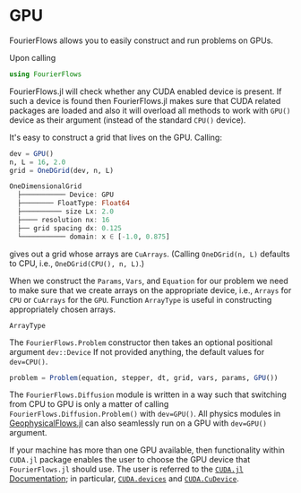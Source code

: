 # GPU

FourierFlows allows you to easily construct and run problems on GPUs.

Upon calling

```julia
using FourierFlows
```

FourierFlows.jl will check whether any CUDA enabled device is present. If such a device is 
found then FourierFlows.jl makes sure that CUDA related packages are loaded and also it will 
overload all methods to work with `GPU()` device as their argument (instead of the standard 
`CPU()` device).

It's easy to construct a grid that lives on the GPU. Calling:

```julia
dev = GPU()
n, L = 16, 2.0
grid = OneDGrid(dev, n, L)

OneDimensionalGrid
  ├─────────── Device: GPU
  ├──────── FloatType: Float64
  ├────────── size Lx: 2.0
  ├──── resolution nx: 16
  ├── grid spacing dx: 0.125
  └─────────── domain: x ∈ [-1.0, 0.875]
```

gives out a grid whose arrays are `CuArrays`. (Calling `OneDGrid(n, L)` defaults to CPU, i.e., 
`OneDGrid(CPU(), n, L)`.)

When we construct the `Params`, `Vars`, and `Equation` for our problem we need to make sure
that we create arrays on the appropriate device, i.e., `Arrays` for `CPU` or `CuArrays` for
the `GPU`. Function `ArrayType` is useful in constructing appropriately chosen arrays.

```@docs
ArrayType
```

The `FourierFlows.Problem` constructor then takes an optional positional argument 
`dev::Device` If not provided anything, the default values for `dev=CPU()`.

```julia
problem = Problem(equation, stepper, dt, grid, vars, params, GPU())
```

The `FourierFlows.Diffusion` module is written in a way such that switching from CPU to GPU 
is only a matter of calling `FourierFlows.Diffusion.Problem()` with `dev=GPU()`. All physics 
modules in [GeophysicalFlows.jl](https://github.com/FourierFlows/GeophysicalFlows.jl) can 
also seamlessly run on a GPU with `dev=GPU()` argument.

If your machine has more than one GPU available, then functionality within `CUDA.jl` package 
enables the user to choose the GPU device that `FourierFlows.jl` should use. The user is referred
to the [`CUDA.jl` Documentation](https://juliagpu.github.io/CUDA.jl/stable/lib/driver/#Device-Management);
in particular, [`CUDA.devices`](https://juliagpu.github.io/CUDA.jl/stable/lib/driver/#CUDA.devices) 
and [`CUDA.CuDevice`](https://juliagpu.github.io/CUDA.jl/stable/lib/driver/#CUDA.CuDevice).
